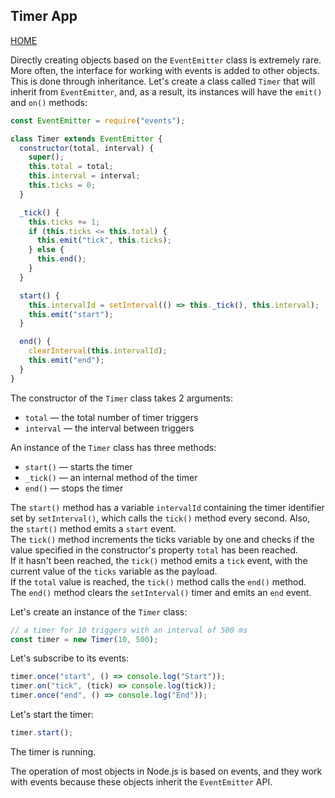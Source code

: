 ## Timer App

[HOME](../../README.md)

Directly creating objects based on the `EventEmitter` class is extremely rare.
More often, the interface for working with events is added to other objects. This is done through inheritance.
Let's create a class called `Timer` that will inherit from `EventEmitter`, and, as a result, its instances will have the `emit()` and `on()` methods:

```js
const EventEmitter = require("events");

class Timer extends EventEmitter {
  constructor(total, interval) {
    super();
    this.total = total;
    this.interval = interval;
    this.ticks = 0;
  }

  _tick() {
    this.ticks += 1;
    if (this.ticks <= this.total) {
      this.emit("tick", this.ticks);
    } else {
      this.end();
    }
  }

  start() {
    this.intervalId = setInterval(() => this._tick(), this.interval);
    this.emit("start");
  }

  end() {
    clearInterval(this.intervalId);
    this.emit("end");
  }
}
```

The constructor of the `Timer` class takes 2 arguments:

- `total` — the total number of timer triggers
- `interval` — the interval between triggers

An instance of the `Timer` class has three methods:

- `start()` — starts the timer
- `_tick()` — an internal method of the timer
- `end()` — stops the timer

The `start()` method has a variable `intervalId` containing the timer identifier set by `setInterval()`, which calls the `tick()` method every second. Also, the `start()` method emits a `start` event.  
The `tick()` method increments the ticks variable by one and checks if the value specified in the constructor's property `total` has been reached.  
If it hasn't been reached, the `tick()` method emits a `tick` event, with the current value of the `ticks` variable as the payload.  
If the `total` value is reached, the `tick()` method calls the `end()` method.  
The `end()` method clears the `setInterval()` timer and emits an `end` event.

Let's create an instance of the `Timer` class:

```js
// a timer for 10 triggers with an interval of 500 ms
const timer = new Timer(10, 500);
```

Let's subscribe to its events:

```js
timer.once("start", () => console.log("Start"));
timer.on("tick", (tick) => console.log(tick));
timer.once("end", () => console.log("End"));
```

Let's start the timer:

```js
timer.start();
```

The timer is running.

The operation of most objects in Node.js is based on events, and they work with events because these objects inherit the `EventEmitter` API.
